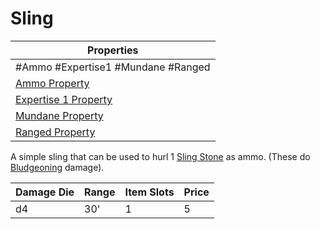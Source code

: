 # Sling

| Properties                                                          |
| ------------------------------------------------------------------- |
| #Ammo #Expertise1 #Mundane #Ranged                                  |
| [Ammo Property](../Weapon%20Properties/Ammo%20Property.md)               |
| [Expertise 1 Property](../Weapon%20Properties/Expertise%20X%20Property.md) |
| [Mundane Property](../../../Material%20Properties/Mundane%20Property.md) |
| [Ranged Property](../Weapon%20Properties/Ranged%20Property.md)           |
A simple sling that can be used to hurl 1 [Sling Stone](../Ammo/Sling%20Stone.md) as ammo. (These do [Bludgeoning](../../../../../Damage%20Types/Bludgeoning.md) damage).

| Damage Die | Range | Item Slots | Price |
| ---------- | ----- | ---------- | ----- |
| d4         | 30'   | 1          | 5     |
